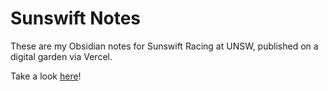 # Sunswift Notes
These are my Obsidian notes for Sunswift Racing at UNSW, published on a digital garden via Vercel.

Take a look [here](https://sunswift-notes.vercel.app/)!
